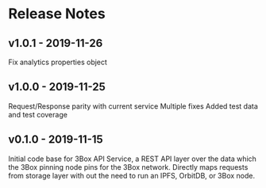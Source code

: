 # Release Notes

## v1.0.1 - 2019-11-26

Fix analytics properties object

## v1.0.0 - 2019-11-25

Request/Response parity with current service
Multiple fixes
Added test data and test coverage

## v0.1.0 - 2019-11-15

Initial code base for 3Box API Service, a REST API layer over the data which the 3Box pinning node pins for the 3Box network. Directly maps requests from storage layer with out the need to run an IPFS, OrbitDB, or 3Box node.
